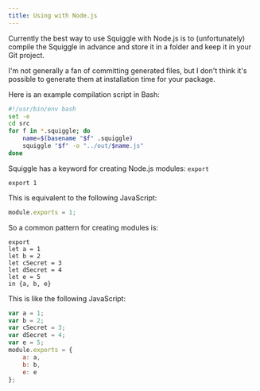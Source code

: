 ```yaml
---
title: Using with Node.js
---
```


Currently the best way to use Squiggle with Node.js is to (unfortunately)
compile the Squiggle in advance and store it in a folder and keep it in your Git
project.

I'm not generally a fan of committing generated files, but I don't think it's
possible to generate them at installation time for your package.

Here is an example compilation script in Bash:

```bash
#!/usr/bin/env bash
set -e
cd src
for f in *.squiggle; do
    name=$(basename "$f" .squiggle)
    squiggle "$f" -o "../out/$name.js"
done
```

Squiggle has a keyword for creating Node.js modules: `export`

    export 1

This is equivalent to the following JavaScript:

```javascript
module.exports = 1;
```

So a common pattern for creating modules is:

    export
    let a = 1
    let b = 2
    let cSecret = 3
    let dSecret = 4
    let e = 5
    in {a, b, e}

This is like the following JavaScript:

```javascript
var a = 1;
var b = 2;
var cSecret = 3;
var dSecret = 4;
var e = 5;
module.exports = {
    a: a,
    b: b,
    e: e
};
```
